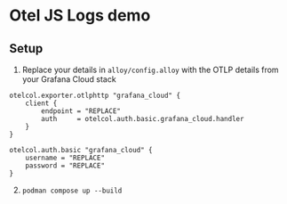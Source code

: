 # Otel JS Logs demo

## Setup

1. Replace your details in `alloy/config.alloy` with the OTLP details from your Grafana Cloud stack

```
otelcol.exporter.otlphttp "grafana_cloud" {
	client {
		endpoint = "REPLACE"
		auth     = otelcol.auth.basic.grafana_cloud.handler
	}
}

otelcol.auth.basic "grafana_cloud" {
	username = "REPLACE"
	password = "REPLACE"
}
```

2. `podman compose up --build`